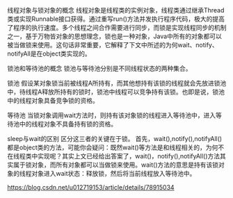 线程对象与锁对象的概念
线程对象是线程类的实例对象，线程类通过继承Thread类或实现Runnable接口获得。通过重写run()方法并发执行程序代码，极大的提高了程序的执行速度。多个线程之间合作需要进行同步，而锁是实现线程同步的机制之一，基于万物皆对象的思想理念，锁也是一种对象，Java中所有的对象都可以被当做锁来使用。这句话非常重要，它解释了下文中所述的为何wait、notify、notifyAll是在object类实现的。

锁池和等待池的概念
锁池与等待池分别是不同线程状态的两种集合。

锁池 
假设某对象锁当前被线程A所持有，而其他想持有该锁的线程就会先放进锁池中，待线程A释放所持有的锁时，锁池中线程可以竞争持有该锁。也即是说，锁池中的线程对象具备竞争锁的资格。

等待池 
当锁对象调用wait方法时，则持有该对象锁的线程进入等待池中，进入等待池中的线程对象不具备持有锁的资格。

sleep与wait的区别
区分这三者的关键在于锁。 
首先，wait(),notify(),notifyAll()都是object类的方法，可能你会疑问：既然wait()等方法是和线程相关的，为何不在线程类中实现呢？其实上文已经给出答案了，wait()，notify(),notifyAll()方法其实属于锁对象，而所有对象都可以当做锁来使用。wait()方法的意思是持有该锁对象的线程对象进入wait状态：释放锁，然后将当前线程放入等待池中。


https://blog.csdn.net/u012719153/article/details/78915034